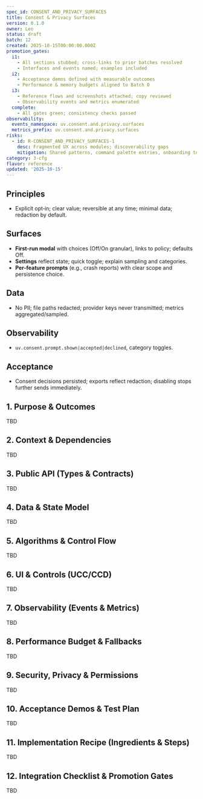 ```yaml
---
spec_id: CONSENT_AND_PRIVACY_SURFACES
title: Consent & Privacy Surfaces
version: 0.1.0
owner: Leo
status: draft
batch: 12
created: 2025-10-15T00:00:00.000Z
promotion_gates:
  i1:
    - All sections stubbed; cross-links to prior batches resolved
    - Interfaces and events named; examples included
  i2:
    - Acceptance demos defined with measurable outcomes
    - Performance & memory budgets aligned to Batch 0
  i3:
    - Reference flows and screenshots attached; copy reviewed
    - Observability events and metrics enumerated
  complete:
    - All gates green; consistency checks passed
observability:
  events_namespace: uv.consent.and.privacy.surfaces
  metrics_prefix: uv.consent.and.privacy.surfaces
risks:
  - id: R-CONSENT_AND_PRIVACY_SURFACES-1
    desc: Fragmented UX across modules; discoverability gaps
    mitigation: Shared patterns, command palette entries, onboarding tours, metrics-informed iteration
category: 3-cfg
flavor: reference
updated: '2025-10-15'
---
```


## Principles
- Explicit opt‑in; clear value; reversible at any time; minimal data; redaction by default.

## Surfaces
- **First-run modal** with choices (Off/On granular), links to policy; defaults Off.
- **Settings** reflect state; quick toggle; explain sampling and categories.
- **Per-feature prompts** (e.g., crash reports) with clear scope and persistence choice.

## Data
- No PII; file paths redacted; provider keys never transmitted; metrics aggregated/sampled.

## Observability
- `uv.consent.prompt.shown|accepted|declined`, category toggles.

## Acceptance
- Consent decisions persisted; exports reflect redaction; disabling stops further sends immediately.

## 1. Purpose & Outcomes
TBD


## 2. Context & Dependencies
TBD


## 3. Public API (Types & Contracts)
TBD


## 4. Data & State Model
TBD


## 5. Algorithms & Control Flow
TBD


## 6. UI & Controls (UCC/CCD)
TBD


## 7. Observability (Events & Metrics)
TBD


## 8. Performance Budget & Fallbacks
TBD


## 9. Security, Privacy & Permissions
TBD


## 10. Acceptance Demos & Test Plan
TBD


## 11. Implementation Recipe (Ingredients & Steps)
TBD


## 12. Integration Checklist & Promotion Gates
TBD
